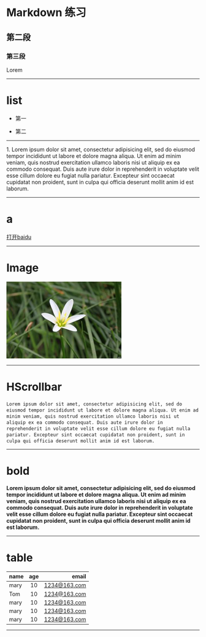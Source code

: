 # Markdown 练习
## 第二段 ##
### 第三段


<p>Lorem </p>

-------

# list

+ 第一
- 第二
******************
1\. Lorem ipsum dolor sit amet, consectetur adipisicing elit, sed do eiusmod tempor incididunt ut labore et dolore magna aliqua. Ut enim ad minim veniam, quis nostrud exercitation ullamco laboris nisi ut aliquip ex ea commodo consequat. Duis aute irure dolor in reprehenderit in voluptate velit esse cillum dolore eu fugiat nulla pariatur. Excepteur sint occaecat cupidatat non proident, sunt in culpa qui officia deserunt mollit anim id est laborum.

---------------
# a
[打开baidu](http://baidu.com)

---------
# Image
![github](./img/1.jpg "花朵")

------------

# HScrollbar 

```
Lorem ipsum dolor sit amet, consectetur adipisicing elit, sed do eiusmod tempor incididunt ut labore et dolore magna aliqua. Ut enim ad minim veniam, quis nostrud exercitation ullamco laboris nisi ut aliquip ex ea commodo consequat. Duis aute irure dolor in reprehenderit in voluptate velit esse cillum dolore eu fugiat nulla pariatur. Excepteur sint occaecat cupidatat non proident, sunt in culpa qui officia deserunt mollit anim id est laborum.
```
-----

# bold

**Lorem ipsum dolor sit amet, consectetur adipisicing elit, sed do eiusmod tempor incididunt ut labore et dolore magna aliqua. Ut enim ad minim veniam, quis nostrud exercitation ullamco laboris nisi ut aliquip ex ea commodo consequat. Duis aute irure dolor in reprehenderit in voluptate velit esse cillum dolore eu fugiat nulla pariatur. Excepteur sint occaecat cupidatat non proident, sunt in culpa qui officia deserunt mollit anim id est laborum.**

-----

# table
| name | age | email |
| :--- | :----: | ----:|
| mary      | 10 | 1234@163.com |
| Tom      | 10  | 1234@163.com |
| mary      | 10 | 1234@163.com |
| mary      | 10 | 1234@163.com |
| mary      | 10 | 1234@163.com |

-----

